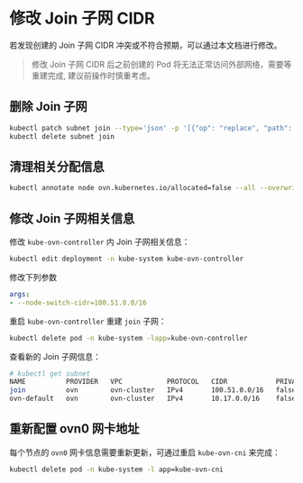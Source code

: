 # 修改 Join 子网 CIDR


若发现创建的 Join 子网 CIDR 冲突或不符合预期，可以通过本文档进行修改。

> 修改 Join 子网 CIDR 后之前创建的 Pod 将无法正常访问外部网络，需要等重建完成,
> 建议前操作时慎重考虑。

## 删除 Join 子网

```bash
kubectl patch subnet join --type='json' -p '[{"op": "replace", "path": "/metadata/finalizers", "value": []}]'
kubectl delete subnet join
```

## 清理相关分配信息

```bash
kubectl annotate node ovn.kubernetes.io/allocated=false --all --overwrite
```

## 修改 Join 子网相关信息

修改 `kube-ovn-controller` 内 Join 子网相关信息：

```bash
kubectl edit deployment -n kube-system kube-ovn-controller
```

修改下列参数

```yaml
args:
- --node-switch-cidr=100.51.0.0/16
```

重启 `kube-ovn-controller` 重建 `join` 子网：

```bash
kubectl delete pod -n kube-system -lapp=kube-ovn-controller
```

查看新的 Join 子网信息：

```bash
# kubectl get subnet
NAME          PROVIDER   VPC           PROTOCOL   CIDR            PRIVATE   NAT     DEFAULT   GATEWAYTYPE   V4USED   V4AVAILABLE   V6USED   V6AVAILABLE   EXCLUDEIPS
join          ovn        ovn-cluster   IPv4       100.51.0.0/16   false     false   false     distributed   2        65531         0        0             ["100.51.0.1"]
ovn-default   ovn        ovn-cluster   IPv4       10.17.0.0/16    false     true    true      distributed   5        65528         0        0             ["10.17.0.1"]
```

## 重新配置 ovn0 网卡地址

每个节点的 `ovn0` 网卡信息需要重新更新，可通过重启 `kube-ovn-cni` 来完成：

```bash
kubectl delete pod -n kube-system -l app=kube-ovn-cni
```

